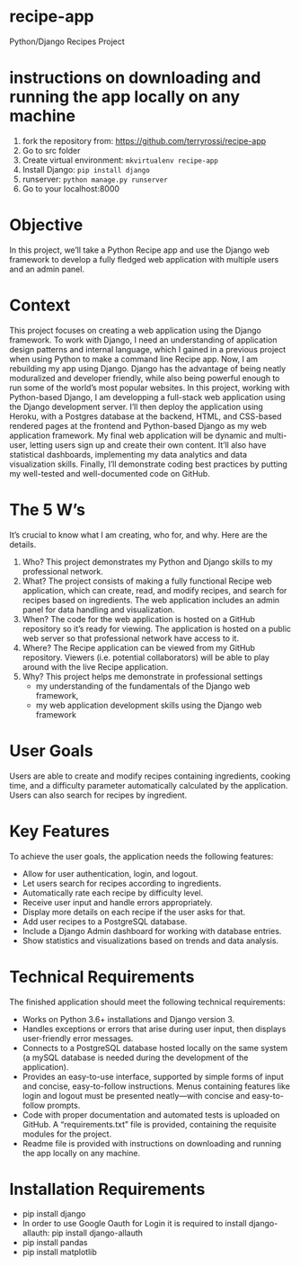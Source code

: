 # recipe-app

Python/Django Recipes Project

# instructions on downloading and running the app locally on any machine

1. fork the repository from: https://github.com/terryrossi/recipe-app
2. Go to src folder
3. Create virtual environment: `mkvirtualenv recipe-app`
4. Install Django: `pip install django`
5. runserver: `python manage.py runserver`
6. Go to your localhost:8000

# Objective

In this project, we’ll take a Python Recipe app and use the
Django web framework to develop a fully fledged web application with multiple users and an admin panel.

# Context

This project focuses on creating a web application using the Django framework.
To work with Django, I need an understanding of application design patterns and internal language, which I gained in a previous project when using Python to make a command line Recipe app.
Now, I am rebuilding my app using Django. Django has the advantage of
being neatly moduralized and developer friendly, while also being powerful enough to run some of the world’s most popular websites.
In this project, working with Python-based Django, I am developping a full-stack web application using the Django development server. I’ll then deploy the application using Heroku, with a Postgres database at the backend, HTML, and CSS-based rendered pages at the frontend and Python-based Django as my web application framework.
My final web application will be dynamic and multi-user, letting users sign up and create their own content.
It’ll also have statistical dashboards, implementing my data analytics and data visualization skills. Finally, I’ll demonstrate coding best practices by putting my well-tested and well-documented code on GitHub.

# The 5 W’s

It’s crucial to know what I am creating, who for, and why. Here are the details.

1. Who? This project demonstrates my Python and Django skills to my professional network.
2. What? The project consists of making a fully functional Recipe web application, which can create, read, and modify recipes, and search for recipes based on ingredients. The web application includes an admin panel for data handling and visualization.
3. When? The code for the web application is hosted on a GitHub repository so it’s ready for viewing. The application is hosted on a public web server so that professional network have access to it.
4. Where? The Recipe application can be viewed from my GitHub repository. Viewers (i.e. potential collaborators) will be able to play around with the live Recipe application.
5. Why? This project helps me demonstrate in professional settings
   - my understanding of the fundamentals of the Django web framework,
   - my web application development skills using the Django web framework

# User Goals

Users are able to create and modify recipes containing ingredients, cooking time, and a difficulty parameter automatically calculated by the application. Users can also search for recipes by ingredient.

# Key Features

To achieve the user goals, the application needs the following features:

- Allow for user authentication, login, and logout.
- Let users search for recipes according to ingredients.
- Automatically rate each recipe by difficulty level.
- Receive user input and handle errors appropriately.
- Display more details on each recipe if the user asks for that.
- Add user recipes to a PostgreSQL database.
- Include a Django Admin dashboard for working with database entries.
- Show statistics and visualizations based on trends and data analysis.

# Technical Requirements

The finished application should meet the following technical requirements:

- Works on Python 3.6+ installations and Django version 3.
- Handles exceptions or errors that arise during user input, then displays user-friendly error messages.
- Connects to a PostgreSQL database hosted locally on the same system (a mySQL database is needed during the development of the application).
- Provides an easy-to-use interface, supported by simple forms of input and concise, easy-to-follow instructions. Menus containing features like login and logout must be presented neatly—with concise and easy-to-follow prompts.
- Code with proper documentation and automated tests is uploaded on GitHub. A “requirements.txt” file is provided, containing the requisite modules for the project.
- Readme file is provided with instructions on downloading and running the app locally on any machine.

# Installation Requirements

- pip install django
- In order to use Google Oauth for Login it is required to install django-allauth: pip install django-allauth
- pip install pandas
- pip install matplotlib
